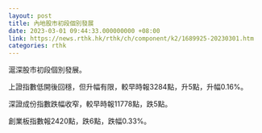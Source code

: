 ```yaml
---
layout: post
title: 內地股市初段個別發展
date: 2023-03-01 09:44:33.000000000 +08:00
link: https://news.rthk.hk/rthk/ch/component/k2/1689925-20230301.htm
categories: rthk
---
```


滬深股市初段個別發展。

上證指數低開後回穩，但升幅有限，較早時報3284點，升5點，升幅0.16%。

深證成份指數跌幅收窄，較早時報11778點，跌5點。

創業板指數報2420點，跌6點，跌幅0.33%。
